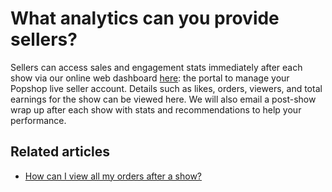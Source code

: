 # What analytics can you provide sellers?

Sellers can access sales and engagement stats immediately after each show via our online web dashboard [here](https://dashboard.popshop.live/orders/all): the portal to manage your Popshop live seller account. Details such as likes, orders, viewers, and total earnings for the show can be viewed here. We will also email a post-show wrap up after each show with stats and recommendations to help your performance.

## Related articles

* [How can I view all my orders after a show?](https://jamble.gitbook.io/popshop-live/hosting-and-after-your-show/how-can-i-view-all-my-orders-after-a-show)
